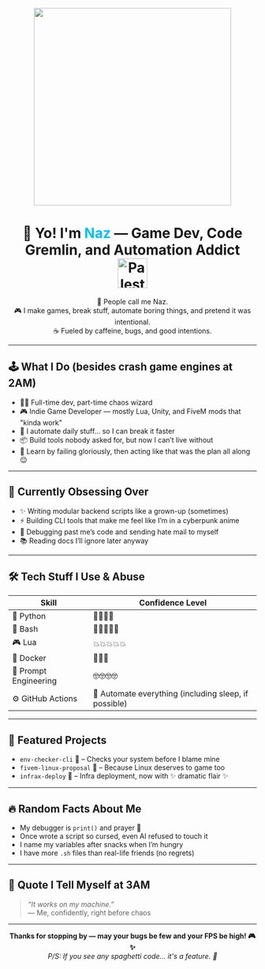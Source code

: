 <p align="center">
  <img src="https://media.tenor.com/CNI1fSM1XSoAAAAM/shocked-surprised.gif" width="400" />
</p>

<h1 align="center">
  👋 Yo! I'm <span style="color:#00bfff;">Naz</span> — Game Dev, Code Gremlin, and Automation Addict  
  <br>
  <img src="https://upload.wikimedia.org/wikipedia/commons/c/c8/Flag_of_Palestine.gif" alt="Palestine" width="60" />
</h1>

<p align="center">
  👾 People call me Naz.<br>
  🎮 I make games, break stuff, automate boring things, and pretend it was intentional.<br>
  ☕ Fueled by caffeine, bugs, and good intentions.
</p>

---

## 🕹️ What I Do (besides crash game engines at 2AM)

- 👨‍💻 Full-time dev, part-time chaos wizard  
- 🎮 Indie Game Developer — mostly Lua, Unity, and FiveM mods that "kinda work"  
- 🤖 I automate daily stuff... so I can break it faster  
- 📦 Build tools nobody asked for, but now I can’t live without  
- 🧪 Learn by failing gloriously, then acting like that was the plan all along 😌  

---

## 🧠 Currently Obsessing Over

- ✨ Writing modular backend scripts like a grown-up (sometimes)  
- ⚡ Building CLI tools that make me feel like I’m in a cyberpunk anime  
- 🔄 Debugging past me’s code and sending hate mail to myself  
- 📚 Reading docs I’ll ignore later anyway

---

## 🛠️ Tech Stuff I Use & Abuse

| Skill | Confidence Level |
|------|------------------|
| 🐍 Python | 💪💪💪💪 |
| 🐚 Bash | 🧠🧠🧠🧠🧠 |
| 🎮 Lua | 💥💥💥💥💥 |
| 🐳 Docker | 🧊🧊🧊 |
| 🧠 Prompt Engineering | 🤓🤓🤓🤓 |
| ⚙️ GitHub Actions | 🧨 Automate everything (including sleep, if possible) |

---

## 🧰 Featured Projects

- `env-checker-cli` 🧰 – Checks your system before I blame mine  
- `fivem-linux-proposal` 🐧 – Because Linux deserves to game too  
- `infrax-deploy` 🚀 – Infra deployment, now with ✨ dramatic flair ✨

---

## 🔥 Random Facts About Me

- My debugger is `print()` and prayer 🙏  
- Once wrote a script so cursed, even AI refused to touch it  
- I name my variables after snacks when I’m hungry  
- I have more `.sh` files than real-life friends (no regrets)

---

## 💬 Quote I Tell Myself at 3AM

> *“It works on my machine.”*  
> — Me, confidently, right before chaos

---

<p align="center">
  <strong>Thanks for stopping by — may your bugs be few and your FPS be high! 🎮✨</strong><br>
  <em>P/S: If you see any spaghetti code... it's a feature. 🍝</em>
</p>
